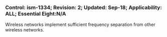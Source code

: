 ### Control: ism-1334; Revision: 2; Updated: Sep-18; Applicability: ALL; Essential Eight:N/A
<p>Wireless networks implement sufficient frequency separation from other wireless networks.</p>